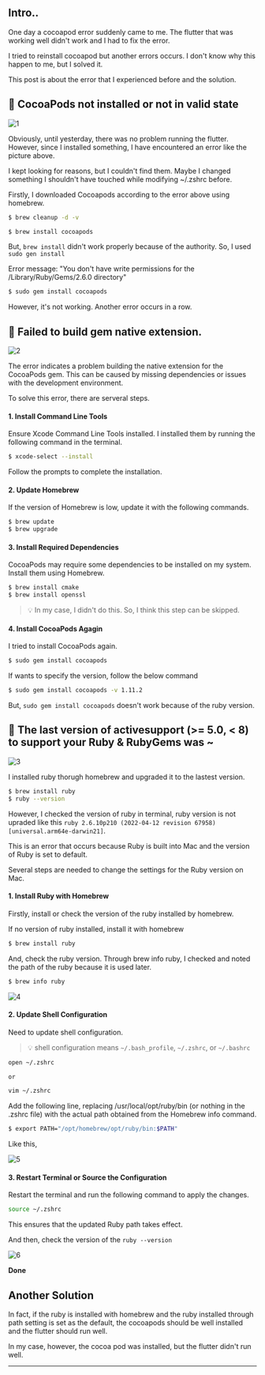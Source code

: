 ## Intro..
One day a cocoapod error suddenly came to me. The flutter that was working well didn't work and I had to fix the error.

I tried to reinstall cocoapod but another errors occurs. I don't know why this happen to me, but I solved it.

This post is about the error that I experienced before and the solution. 

## 🚨 CocoaPods not installed or not in valid state
![1](https://github.com/jinscodes/Blog_nextJS/assets/87598134/d10140dc-0be3-4228-a2b8-1d834bfe17d7)

Obviously, until yesterday, there was no problem running the flutter. However, since I installed something, I have encountered an error like the picture above.

I kept looking for reasons, but I couldn't find them. Maybe I changed something I shouldn't have touched while modifying ~/.zshrc before.

Firstly, I downloaded Cocoapods according to the error above using homebrew. 

```bash
$ brew cleanup -d -v
```

```bash
$ brew install cocoapods
```

But, `brew install` didn't work properly because of the authority. So, I used `sudo gen install`

Error message: "You don't have write permissions for the /Library/Ruby/Gems/2.6.0 directory"

```bash
$ sudo gem install cocoapods
```

However, it's not working. Another error occurs in a row.

## 🚨 Failed to build gem native extension.
![2](https://github.com/jinscodes/Blog_nextJS/assets/87598134/8d2003ce-32b5-49c1-beff-8ab9905c777a)

The error indicates a problem building the native extension for the CocoaPods gem. This can be caused by missing dependencies or issues with the development environment.

To solve this error, there are serveral steps.

#### 1. Install Command Line Tools
Ensure Xcode Command Line Tools installed. I installed them by running the following command in the terminal.

```bash
$ xcode-select --install
```

Follow the prompts to complete the installation.

#### 2. Update Homebrew
If the version of Homebrew is low, update it with the following commands.

```bash
$ brew update
$ brew upgrade
```

#### 3. Install Required Dependencies
CocoaPods may require some dependencies to be installed on my system. Install them using Homebrew.

```bash
$ brew install cmake
$ brew install openssl
```

> 💡 In my case, I didn't do this. So, I think this step can be skipped. 

#### 4. Install CocoaPods Agagin
I tried to install CocoaPods again.

```bash
$ sudo gem install cocoapods
```

If wants to specify the version, follow the below command

```bash
$ sudo gem install cocoapods -v 1.11.2
```

But, `sudo gem install cocoapods` doesn't work because of the ruby version.

## 🚨 The last version of activesupport (>= 5.0,  < 8) to support your Ruby & RubyGems was ~
![3](https://github.com/jinscodes/Blog_nextJS/assets/87598134/c69a36c0-c4f5-47e0-85bc-b9fac9dcfc6a)

I installed ruby thorugh homebrew and upgraded it to the lastest version.

```bash
$ brew install ruby
$ ruby --version
```

However, I checked the version of ruby in terminal, ruby version is not upraded like this `ruby 2.6.10p210 (2022-04-12 revision 67958) [universal.arm64e-darwin21]`.

This is an error that occurs because Ruby is built into Mac and the version of Ruby is set to default.

Several steps are needed to change the settings for the Ruby version on Mac.

#### 1. Install Ruby with Homebrew
Firstly, install or check the version of the ruby installed by homebrew.

If no version of ruby installed, install it with homebrew

```bash
$ brew install ruby
```

And, check the ruby version. Through brew info ruby, I checked and noted the path of the ruby because it is used later.

```bash
$ brew info ruby
```

![4](https://github.com/jinscodes/Blog_nextJS/assets/87598134/9ac4d2ee-f07c-44f6-8210-c8e7eb3da6a3)


#### 2. Update Shell Configuration
Need to update shell configuration. 

> 💡 shell configuration means `~/.bash_profile`, `~/.zshrc`, or `~/.bashrc`

```bash
open ~/.zshrc

or 

vim ~/.zshrc
```

Add the following line, replacing /usr/local/opt/ruby/bin (or nothing in the .zshrc file) with the actual path obtained from the Homebrew info command.

```bash
$ export PATH="/opt/homebrew/opt/ruby/bin:$PATH"
```

Like this,

![5](https://github.com/jinscodes/Blog_nextJS/assets/87598134/4c4b6892-1b04-4e52-a1cb-db93afee4723)

#### 3. Restart Terminal or Source the Configuration
Restart the terminal and run the following command to apply the changes.

```bash
source ~/.zshrc
```

This ensures that the updated Ruby path takes effect.

And then, check the version of the `ruby --version`

![6](https://github.com/jinscodes/Blog_nextJS/assets/87598134/57827984-cffc-49ab-aab6-a4b7d28070f7)

**Done**

## Another Solution
In fact, if the ruby is installed with homebrew and the ruby installed through path setting is set as the default, the cocoapods should be well installed and the flutter should run well.

In my case, however, the cocoa pod was installed, but the flutter didn't run well.


--- 
[](https://stackoverflow.com/questions/20939568/error-error-installing-cocoapods-error-failed-to-build-gem-native-extension)

[](https://stackoverflow.com/questions/62593939/cocoapods-not-installed-or-not-in-valid-state)

[](https://dev-repository.tistory.com/120)

[](https://forums.developer.apple.com/forums/thread/668456)

[](https://github.com/rbenv/ruby-build/discussions/2127)

[](https://stackoverflow.com/questions/76938956/installed-latest-ruby-on-mac-but-still-showing-old-in-terminal)

[](https://mac.install.guide/faq/change-ruby-version/index.html)